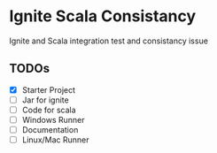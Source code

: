 # Ignite Scala Consistancy
Ignite and Scala integration test and consistancy issue

## TODOs

- [x] Starter Project
- [ ] Jar for ignite
- [ ] Code for scala
- [ ] Windows Runner
- [ ] Documentation
- [ ] Linux/Mac Runner
